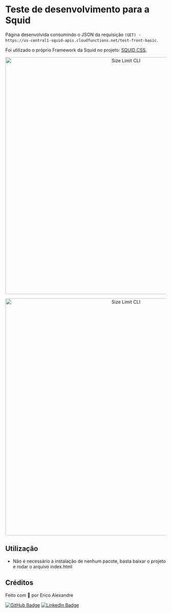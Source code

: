 # Teste de desenvolvimento para a Squid

Página desenvolvida consumindo o JSON da requisição `(GET) - https://us-central1-squid-apis.cloudfunctions.net/test-front-basic`.

Foi utilizado o próprio Framework da Squid no projeto: [SQUID CSS](https://css.squidit.com.br/).

<p align="center">
  <img src="https://res.cloudinary.com/dvawcyisr/image/upload/v1632569779/Captura_de_tela_de_2021-09-25_08-34-17_gd7euc.png" alt="Size Limit CLI" width="738">
</p>

<p align="center">
  <img src="https://res.cloudinary.com/dvawcyisr/image/upload/v1632569387/Captura_de_tela_de_2021-09-25_08-12-45_rtysoo.png" alt="Size Limit CLI" width="738">
</p>

## Utilização

* Não é necessário a instalação de nenhum pacote, basta baixar o projeto e rodar o arquivo index.html

## Créditos

Feito com 💜 por Erico Alexandre

[![GitHub Badge](https://img.shields.io/badge/GitHub-100000?style=for-the-badge&logo=github&logoColor=white)](https://github.com/ericoabs)
[![LinkedIn Badge](https://img.shields.io/badge/LinkedIn-0077B5?style=for-the-badge&logo=linkedin&logoColor=white)](https://www.linkedin.com/in/ericoabs/)
